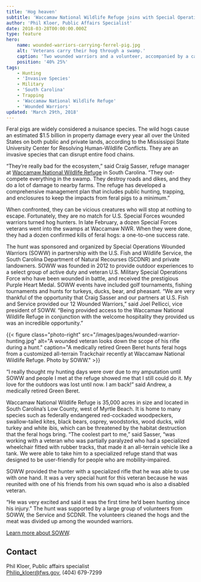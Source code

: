 ```yaml
---
title: 'Hog heaven'
subtitle: 'Waccamaw National Wildlife Refuge joins with Special Operations Wounded Warriors for a great hunt'
author: 'Phil Kloer, Public Affairs Specialist'
date: 2018-03-28T00:00:00.000Z
type: feature
hero:
    name: wounded-warriors-carrying-ferrel-pig.jpg
    alt: 'Veterans carry their hog through a swamp.'
    caption: 'Two wounded warriors and a volunteer, accompanied by a cameraman, carry a feral pig through the swamp at Waccamaw National Wildlife Refuge. Photo by SOWW.'
    position: '40% 25%'
tags:
    - Hunting
    - 'Invasive Species'
    - Military
    - 'South Carolina'
    - Trapping
    - 'Waccamaw National Wildlife Refuge'
    - 'Wounded Warriors'
updated: 'March 29th, 2018'
---
```


Feral pigs are widely considered a nuisance species. The wild hogs cause an estimated $1.5 billion in property damage every year all over the United States on both public and private lands, according to the Mississippi State University Center for Resolving Human-Wildlife Conflicts. They are an invasive species that can disrupt entire food chains.

“They’re really bad for the ecosystem,” said Craig Sasser, refuge manager at [Waccamaw National Wildlife Refuge](https://www.fws.gov/refuge/Waccamaw/) in South Carolina. “They out-compete everything in the swamp. They destroy roads and dikes, and they do a lot of damage to nearby farms. The refuge has developed a comprehensive management plan that includes public hunting, trapping, and enclosures to keep the impacts from feral pigs to a minimum.”

When confronted, they can be vicious creatures who will stop at nothing to escape. Fortunately, they are no match for U.S. Special Forces wounded warriors turned hog hunters. In late February, a dozen Special Forces veterans went into the swamps at Waccamaw NWR. When they were done, they had a dozen confirmed kills of feral hogs: a one-to-one success rate.

The hunt was sponsored and organized by Special Operations Wounded Warriors (SOWW) in partnership with the U.S. Fish and Wildlife Service, the South Carolina Department of Natural Recourses (SCDNR) and private landowners. SOWW was founded in 2012 to provide outdoor experiences to a select group of active duty and veteran U.S. Military Special Operations Force who have been wounded in battle, and received the prestigious Purple Heart Medal. SOWW events have included golf tournaments, fishing tournaments and hunts for turkeys, ducks, bear, and pheasant.
“We are very thankful of the opportunity that Craig Sasser and our partners at U.S. Fish and Service provided our 12 Wounded Warriors,” said Joel Pellicci, vice president of SOWW. “Being provided access to the Waccamaw National Wildlife Refuge in conjunction with the welcome hospitality they provided us was an incredible opportunity.”

{{< figure class="photo-right" src="/images/pages/wounded-warrior-hunting.jpg" alt="A wounded veteran looks down the scope of his rifle during a hunt." caption="A medically retired Green Beret hunts feral hogs from a customized all-terrain Trackchair recently at Waccamaw National Wildlife Refuge. Photo by SOWW." >}}

“I really thought my hunting days were over due to my amputation until SOWW and people I met at the refuge showed me that I still could do it. My love for the outdoors was lost until now. I am back!” said Andrew, a medically retired Green Beret.

Waccamaw National Wildlife Refuge is 35,000 acres in size and located in South Carolina’s Low County, west of Myrtle Beach. It is home to many species such as federally endangered red-cockaded woodpeckers, swallow-tailed kites, black bears, osprey, woodstorks, wood ducks, wild turkey and white ibis, which can be threatened by the habitat destruction that the feral hogs bring. “The coolest part to me,” said Sasser, “was working with a veteran who was partially paralyzed who had a specialized wheelchair fitted with rubber tracks, that made it an all-terrain vehicle like a tank. We were able to take him to a specialized refuge stand that was designed to be user-friendly for people who are mobility-impaired.

SOWW provided the hunter with a specialized rifle that he was able to use with one hand. It was a very special hunt for this veteran because he was reunited with one of his friends from his own squad who is also a disabled veteran.

“He was very excited and said it was the first time he’d been hunting since his injury.”
The hunt was supported by a large group of volunteers from SOWW, the Service and SCDNR. The volunteers cleaned the hogs and the meat was divided up among the wounded warriors.

[Learn more about SOWW](https://sowwcharity.com/).

## Contact

Phil Kloer, Public affairs specialist  
[Philip_kloer@fws.gov](mailto:Philip_kloer@fws.gov), (404) 679-7299
